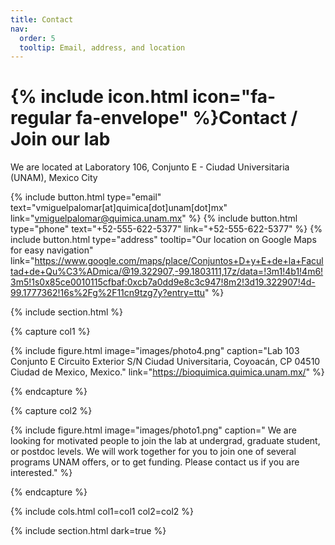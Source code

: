 ```yaml
---
title: Contact
nav:
  order: 5
  tooltip: Email, address, and location
---
```


# {% include icon.html icon="fa-regular fa-envelope" %}Contact / Join our lab

We are located at Laboratory 106, Conjunto E - Ciudad Universitaria (UNAM), Mexico City

{%
  include button.html
  type="email"
  text="vmiguelpalomar[at]quimica[dot]unam[dot]mx"
  link="vmiguelpalomar@quimica.unam.mx"
%}
{%
  include button.html
  type="phone"
  text="+52-555-622-5377"
  link="+52-555-622-5377"
%}
{%
  include button.html
  type="address"
  tooltip="Our location on Google Maps for easy navigation"
link="https://www.google.com/maps/place/Conjuntos+D+y+E+de+la+Facultad+de+Qu%C3%ADmica/@19.322907,-99.1803111,17z/data=!3m1!4b1!4m6!3m5!1s0x85ce0010115cfbaf:0xcb7a0dd9e8c3c947!8m2!3d19.322907!4d-99.1777362!16s%2Fg%2F11cn9tzg7y?entry=ttu"
%}

{% include section.html %}

{% capture col1 %}

{%
  include figure.html
  image="images/photo4.png"
  caption="Lab 103 Conjunto E
Circuito Exterior S/N Ciudad Universitaria, Coyoacán, CP 04510
Ciudad de Mexico, Mexico."
link="https://bioquimica.quimica.unam.mx/"
%}

{% endcapture %}

{% capture col2 %}

{%
  include figure.html
  image="images/photo1.png"
  caption=" We are looking for motivated people to join the lab at undergrad, graduate student, or postdoc levels. We will work together for you to join one of several programs UNAM offers, or to get funding. Please contact us if you are interested."
%}

{% endcapture %}

{% include cols.html col1=col1 col2=col2 %}

{% include section.html dark=true %}

